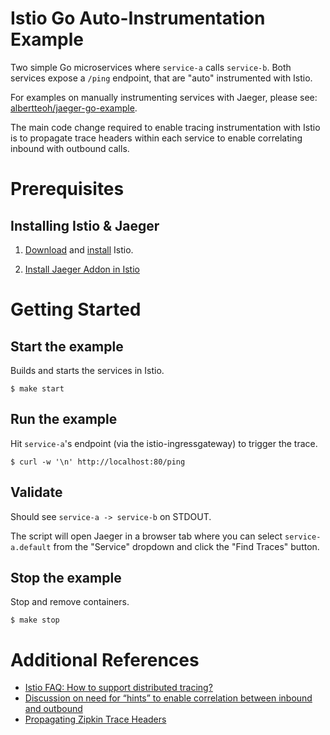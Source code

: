 # Istio Go Auto-Instrumentation Example
Two simple Go microservices where `service-a` calls `service-b`. Both services expose a `/ping` endpoint,
that are "auto" instrumented with Istio.

For examples on manually instrumenting services with Jaeger, please see: [albertteoh/jaeger-go-example](https://github.com/albertteoh/jaeger-go-example).

The main code change required to enable tracing instrumentation with Istio is to propagate trace headers within each service to enable correlating inbound with outbound calls.

# Prerequisites

## Installing Istio & Jaeger
1. [Download](https://istio.io/latest/docs/setup/getting-started/#download) and
   [install](https://istio.io/latest/docs/setup/getting-started/#install) Istio.

2. [Install Jaeger Addon in Istio](https://istio.io/latest/docs/tasks/observability/distributed-tracing/jaeger/)

# Getting Started

## Start the example

Builds and starts the services in Istio.
```
$ make start
```

## Run the example

Hit `service-a`'s endpoint (via the istio-ingressgateway) to trigger the trace.
```
$ curl -w '\n' http://localhost:80/ping
```

## Validate

Should see `service-a -> service-b` on STDOUT.

The script will open Jaeger in a browser tab where you can select `service-a.default` from the "Service" dropdown and click the "Find Traces" button.

## Stop the example

Stop and remove containers.

```
$ make stop
```

# Additional References
- [Istio FAQ: How to support distributed tracing?](https://istio.io/latest/faq/distributed-tracing/#how-to-support-tracing)
- [Discussion on need for “hints” to enable correlation between inbound and outbound](https://discuss.istio.io/t/istio-tracing-and-correlation/2630)
- [Propagating Zipkin Trace Headers](https://github.com/jaegertracing/jaeger-client-go/blob/f7e0d4744fa6d5287c53b8ac8d4f83089ce07ce8/zipkin/README.md#L5)
